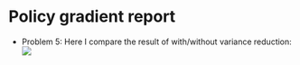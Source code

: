 # Policy gradient report

- Problem 5:
Here I compare the result of with/without variance reduction:    
![](https://github.com/andrewliao11/homework2/blob/master/compare.png?raw=true)


